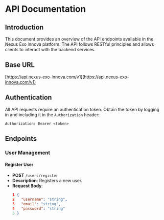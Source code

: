 # API Documentation

## Introduction

This document provides an overview of the API endpoints available in the Nexus Exo Innova platform. The API follows RESTful principles and allows clients to interact with the backend services.

## Base URL

[https://api.nexus-exo-innova.com/v1](https://api.nexus-exo-innova.com/v1)


## Authentication

All API requests require an authentication token. Obtain the token by logging in and including it in the `Authorization` header:

```
Authorization: Bearer <token>
```

## Endpoints

### User Management

#### Register User

- **POST** `/users/register`
- **Description**: Registers a new user.
- **Request Body**:
  ```json
  1 {
  2   "username": "string",
  3   "email": "string",
  4   "password": "string"
  5 }
  ```
  
